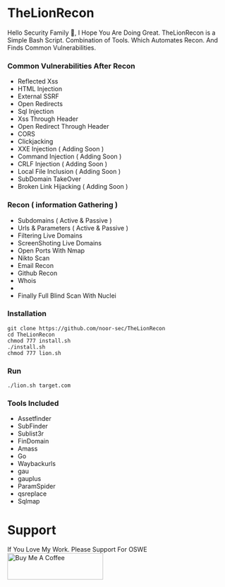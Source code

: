 # TheLionRecon 

Hello Security Family 💖,
I Hope You Are Doing Great.
TheLionRecon is a Simple Bash Script. Combination of Tools.
Which Automates Recon. And Finds Common Vulnerabilities.

### Common Vulnerabilities After Recon
+ Reflected Xss
+ HTML Injection
+ External SSRF
+ Open Redirects
+ Sql Injection
+ Xss Through Header
+ Open Redirect Through Header
+ CORS
+ Clickjacking
+ XXE Injection ( Adding Soon )
+ Command Injection ( Adding Soon )
+ CRLF Injection ( Adding Soon )
+ Local File Inclusion ( Adding Soon )
+ SubDomain TakeOver
+ Broken Link Hijacking ( Adding Soon )

### Recon ( information Gathering )
+ Subdomains ( Active & Passive )
+ Urls & Parameters ( Active & Passive )
+ Filtering Live Domains
+ ScreenShoting Live Domains
+ Open Ports With Nmap
+ Nikto Scan
+ Email Recon
+ Github Recon
+ Whois 
+ 
+ Finally Full Blind Scan With Nuclei


### Installation
```
git clone https://github.com/noor-sec/TheLionRecon
cd TheLionRecon
chmod 777 install.sh
./install.sh
chmod 777 lion.sh
```
### Run
```
./lion.sh target.com
```

### Tools Included
+ Assetfinder
+ SubFinder
+ Sublist3r
+ FinDomain
+ Amass
+ Go
+ Waybackurls
+ gau
+ gauplus
+ ParamSpider
+ qsreplace
+ Sqlmap




# Support
If You Love My Work. Please Support For OSWE
<a href="https://www.buymeacoffee.com/noornoor" target="_blank"><img src="https://cdn.buymeacoffee.com/buttons/v2/default-yellow.png" alt="Buy Me A Coffee" style="height: 60px !important;width: 217px !important;" ></a>

